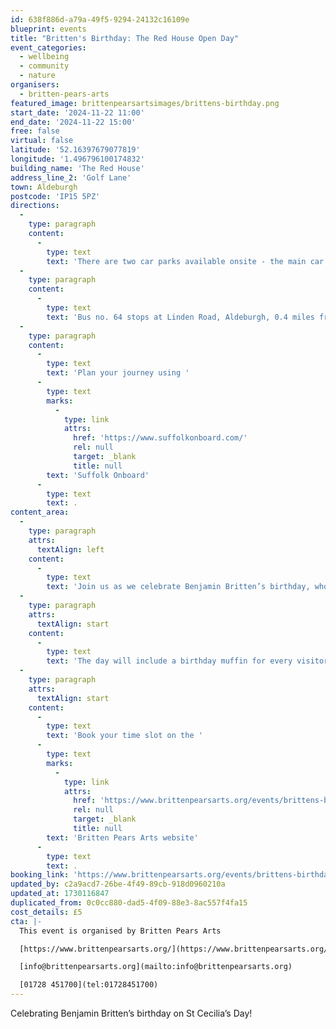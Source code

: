 ```yaml
---
id: 638f886d-a79a-49f5-9294-24132c16109e
blueprint: events
title: "Britten's Birthday: The Red House Open Day"
event_categories:
  - wellbeing
  - community
  - nature
organisers:
  - britten-pears-arts
featured_image: brittenpearsartsimages/brittens-birthday.png
start_date: '2024-11-22 11:00'
end_date: '2024-11-22 15:00'
free: false
virtual: false
latitude: '52.16397679077819'
longitude: '1.496796100174832'
building_name: 'The Red House'
address_line_2: 'Golf Lane'
town: Aldeburgh
postcode: 'IP15 5PZ'
directions:
  -
    type: paragraph
    content:
      -
        type: text
        text: 'There are two car parks available onsite - the main car park is via the main circular drive and the overflow car park is the next turning on the left. There is a disabled space in car park 2.'
  -
    type: paragraph
    content:
      -
        type: text
        text: 'Bus no. 64 stops at Linden Road, Aldeburgh, 0.4 miles from The Red House, running hourly to and from Saxmundham, Wickham Market, Woodbridge and Ipswich. '
  -
    type: paragraph
    content:
      -
        type: text
        text: 'Plan your journey using '
      -
        type: text
        marks:
          -
            type: link
            attrs:
              href: 'https://www.suffolkonboard.com/'
              rel: null
              target: _blank
              title: null
        text: 'Suffolk Onboard'
      -
        type: text
        text: .
content_area:
  -
    type: paragraph
    attrs:
      textAlign: left
    content:
      -
        type: text
        text: 'Join us as we celebrate Benjamin Britten’s birthday, who was born 111 years ago in 1913. The house, studio and library will be open to see along with the exhibitions ‘The Composer’s Place’ and ‘Pears and Colour’. There will also be a special display from the Archive to mark this special occasion.'
  -
    type: paragraph
    attrs:
      textAlign: start
    content:
      -
        type: text
        text: 'The day will include a birthday muffin for every visitor.'
  -
    type: paragraph
    attrs:
      textAlign: start
    content:
      -
        type: text
        text: 'Book your time slot on the '
      -
        type: text
        marks:
          -
            type: link
            attrs:
              href: 'https://www.brittenpearsarts.org/events/brittens-birthday-the-red-house-open-day'
              rel: null
              target: _blank
              title: null
        text: 'Britten Pears Arts website'
      -
        type: text
        text: .
booking_link: 'https://www.brittenpearsarts.org/events/brittens-birthday-the-red-house-open-day'
updated_by: c2a9acd7-26be-4f49-89cb-918d0960210a
updated_at: 1730116847
duplicated_from: 0c0cc880-dad5-4f09-88e3-8ac557f4fa15
cost_details: £5
cta: |-
  This event is organised by Britten Pears Arts

  [https://www.brittenpearsarts.org/](https://www.brittenpearsarts.org/)

  [info@brittenpearsarts.org](mailto:info@brittenpearsarts.org)

  [01728 451700](tel:01728451700)
---
```

Celebrating Benjamin Britten’s birthday on St Cecilia’s Day!